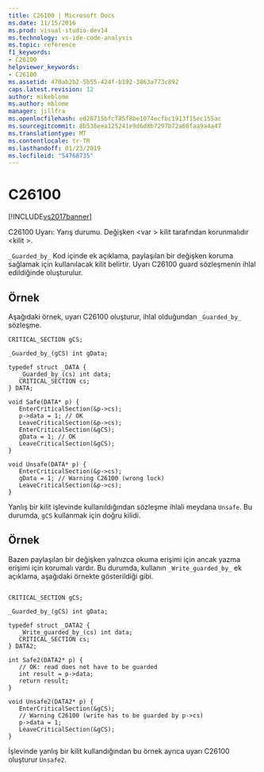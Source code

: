 ```yaml
---
title: C26100 | Microsoft Docs
ms.date: 11/15/2016
ms.prod: visual-studio-dev14
ms.technology: vs-ide-code-analysis
ms.topic: reference
f1_keywords:
- C26100
helpviewer_keywords:
- C26100
ms.assetid: 470ab2b2-5b55-424f-b192-3863a773c892
caps.latest.revision: 12
author: mikeblome
ms.author: mblome
manager: jillfra
ms.openlocfilehash: ed28715bfcf85f8be1074ecfbc1913f15ec155ac
ms.sourcegitcommit: 8b538eea125241e9d6d8b7297b72a66faa9a4a47
ms.translationtype: MT
ms.contentlocale: tr-TR
ms.lasthandoff: 01/23/2019
ms.locfileid: "54768735"
---
```

# <a name="c26100"></a>C26100
[!INCLUDE[vs2017banner](../includes/vs2017banner.md)]

C26100 Uyarı: Yarış durumu. Değişken \<var > kilit tarafından korunmalıdır \<kilit >.  
  
 `_Guarded_by_` Kod içinde ek açıklama, paylaşılan bir değişken koruma sağlamak için kullanılacak kilit belirtir. Uyarı C26100 guard sözleşmenin ihlal edildiğinde oluşturulur.  
  
## <a name="example"></a>Örnek  
 Aşağıdaki örnek, uyarı C26100 oluşturur, ihlal olduğundan `_Guarded_by_` sözleşme.  
  
```  
CRITICAL_SECTION gCS;   
  
_Guarded_by_(gCS) int gData;   
  
typedef struct _DATA {   
   _Guarded_by_(cs) int data;   
   CRITICAL_SECTION cs;   
} DATA;   
  
void Safe(DATA* p) {   
   EnterCriticalSection(&p->cs);   
   p->data = 1; // OK   
   LeaveCriticalSection(&p->cs);   
   EnterCriticalSection(&gCS);   
   gData = 1; // OK   
   LeaveCriticalSection(&gCS);   
}   
  
void Unsafe(DATA* p) {   
   EnterCriticalSection(&p->cs);   
   gData = 1; // Warning C26100 (wrong lock)   
   LeaveCriticalSection(&p->cs);   
}  
```  
  
 Yanlış bir kilit işlevinde kullanıldığından sözleşme ihlali meydana `Unsafe`. Bu durumda, `gCS` kullanmak için doğru kilidi.  
  
## <a name="example"></a>Örnek  
 Bazen paylaşılan bir değişken yalnızca okuma erişimi için ancak yazma erişimi için korumalı vardır. Bu durumda, kullanın `_Write_guarded_by_` ek açıklama, aşağıdaki örnekte gösterildiği gibi.  
  
```  
  
CRITICAL_SECTION gCS;   
  
_Guarded_by_(gCS) int gData;   
  
typedef struct _DATA2 {   
   _Write_guarded_by_(cs) int data;   
   CRITICAL_SECTION cs;   
} DATA2;   
  
int Safe2(DATA2* p) {   
   // OK: read does not have to be guarded   
   int result = p->data;   
   return result;   
}   
  
void Unsafe2(DATA2* p) {   
   EnterCriticalSection(&gCS);   
   // Warning C26100 (write has to be guarded by p->cs)   
   p->data = 1;   
   LeaveCriticalSection(&gCS);   
}   
```  
  
 İşlevinde yanlış bir kilit kullandığından bu örnek ayrıca uyarı C26100 oluşturur `Unsafe2`.
